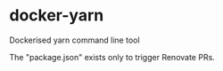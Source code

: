 # docker-yarn

Dockerised yarn command line tool

The "package.json" exists only to trigger Renovate PRs.
